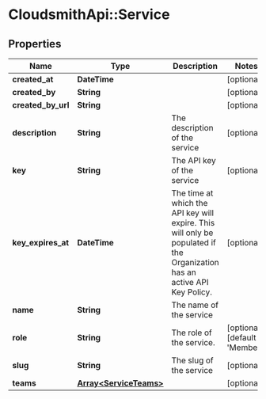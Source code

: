 # CloudsmithApi::Service

## Properties
Name | Type | Description | Notes
------------ | ------------- | ------------- | -------------
**created_at** | **DateTime** |  | [optional] 
**created_by** | **String** |  | [optional] 
**created_by_url** | **String** |  | [optional] 
**description** | **String** | The description of the service | [optional] 
**key** | **String** | The API key of the service | [optional] 
**key_expires_at** | **DateTime** | The time at which the API key will expire. This will only be populated if the Organization has an active API Key Policy. | [optional] 
**name** | **String** | The name of the service | 
**role** | **String** | The role of the service. | [optional] [default to &#39;Member&#39;]
**slug** | **String** | The slug of the service | [optional] 
**teams** | [**Array&lt;ServiceTeams&gt;**](ServiceTeams.md) |  | [optional] 


